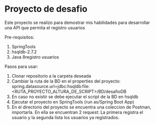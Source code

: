 # Proyecto de desafio
Este proyecto se realizo para demostrar mis habilidades para desarrollar una API que permita el registro usuarios

Pre-requisitos:
1. SpringTools
2. hsqldb-2.7.2
3. Java 8registro usuarios

Pasos para usar:
1. Clonar repositorio a la carpeta deseada
2. Cambiar la ruta de la BD en el properties del proyecto: spring.datasource.url=jdbc:hsqldb:file:<RUTA_PROYECTO_ALTURA_DE_SCRIPT>/BD/desafioDB
3. En caso no existir se debe ejecutar el script de la BD en hsqldb
4. Ejecutar el proyecto en SpringTools (run as/Spring Boot App)
5. En el directorio del proyecto se encuentra una coleccion de Postman, importarla. En ella se encuentran 2 request: La primera registra el usuario y la segunda lista los usuarios ya registrados. 
